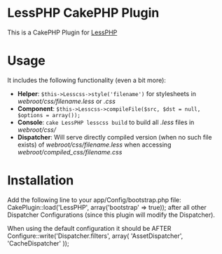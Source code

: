 LessPHP CakePHP Plugin
======================

This is a CakePHP Plugin for [LessPHP](http://leafo.net/lessphp)

Usage
=====
It includes the following functionality (even a bit more):
* __Helper__: `$this->Lesscss->style('filename')` for stylesheets in _webroot/css/filename.less_ or _.css_
* __Component__: `$this->Lesscss->compileFile($src, $dst = null, $options = array());`
* __Console__: `cake LessPHP lesscss build` to build all _.less_ files in _webroot/css/_
* __Dispatcher__: Will serve directly compiled version (when no such file exists) of _webroot/css/filename.less_ when accessing _webroot/compiled_css/filename.css_

Installation
============
Add the following line to your app/Config/bootstrap.php file:
	CakePlugin::load('LessPHP', array('bootstrap' => true));
after all other Dispatcher Configurations (since this plugin will modify the Dispatcher).

When using the default configuration it should be AFTER
	Configure::write('Dispatcher.filters', array(
		'AssetDispatcher',
		'CacheDispatcher'
	));


